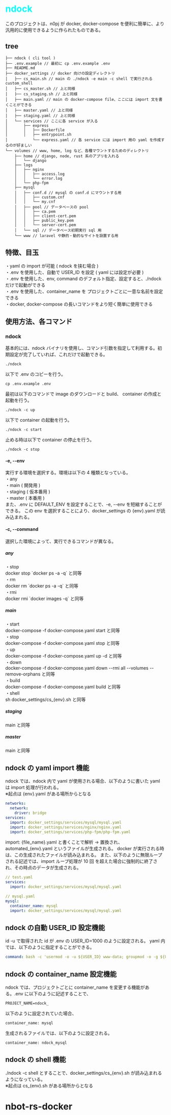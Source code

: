 # <font color="Cyan">ndock</font>

このプロジェクトは、n0pj が docker, docker-compose を便利に簡単に、より汎用的に使用できるように作られたものである。

## tree

```
├── ndock ( cli tool )
├── .env.example // 最初に cp .env.example .env
├── README.md
├── docker_settings // docker 向けの設定ディレクトリ
│   ├── cs_main.sh // main の ./ndock -e main -c shell で実行される custom_shell
│   ├── cs_master.sh // 上と同様
│   ├── cs_staging.sh // 上と同様
│   ├── main.yaml // main の docker-compose file、ここには import 文を書くことができる
│   ├── master.yaml // 上と同様
│   ├── staging.yaml // 上と同様
│   └── services // ここに各 service が入る
│       ├── express
│       │   ├── Dockerfile
│       │   ├── entrypoint.sh
│           └── express.yaml // 各 service には import 用の yaml を作成するのが好ましい
└── volumes // www, home, log など、各種マウントするためのディレクトリ
    ├── home // django, node, rust 系のアプリを入れる
    │   └── django
    ├── logs
    │   ├── nginx
    │   │   ├── access.log
    │   │   └── error.log
    │   └── php-fpm
    ├── mysql
    │   ├── conf.d // mysql の conf.d にマウントする用
    │   │   ├── custom.cnf
    │   │   └── my.cnf
    │   ├── pool // データベースの pool
    │   │   ├── ca.pem
    │   │   ├── client-cert.pem
    │   │   ├── public_key.pem
    │   │   └── server-cert.pem
    │   └── sql // データベース初期実行 sql 用
    └── www // laravel や静的・動的なサイトを設置する用
```

## 特徴、目玉

・yaml の import が可能 ( ndock を挟む場合 )  
・.env を使用した、自動で USER_ID を設定 ( yaml には設定が必要 )  
・.env を使用した、env, command のデフォルト指定、設定すると、./ndock だけで起動ができる  
・.env を使用した、container_name を プロジェクトごとに一意な名前を設定できる  
・docker, docker-compose の長いコマンドをより短く簡単に使用できる  

## 使用方法、各コマンド

### ndock

基本的には、ndock バイナリを使用し、コマンド引数を指定して利用する。初期設定が完了していれば、これだけで起動できる。
```shell
./ndock
```
以下で .env のコピーを行う。
```
cp .env.example .env
```

最初は以下のコマンドで image のダウンロードと build、 container の作成と起動を行う。
```
./ndock -c up
```
以下で container の起動を行う。
```
./ndock -c start
```
止める時は以下で container の停止を行う。
```
./ndock -c stop
```
#### -e, --env

実行する環境を選択する。環境は以下の 4 種類となっている。  
・any  
・main ( 開発用 )  
・staging ( 仮本番用 )  
・master ( 本番用 )  
また、.env に DEFAULT_ENV を設定することで、-e, --env を短縮することができる。
この env を選択することにより、docker_settings の {env}.yaml が読み込まれる。

#### -c, --command

選択した環境によって、実行できるコマンドが異なる。

##### any

・stop  
docker stop \`docker ps -a -q\` と同等  
・rm  
docker rm \`docker ps -a -q\` と同等  
・rmi  
docker rmi \`docker images -q\` と同等  

##### main

・start  
docker-compose -f docker-compose.yaml start と同等  
・stop  
docker-compose -f docker-compose.yaml stop と同等  
・up  
docker-compose -f docker-compose.yaml up -d と同等  
・down  
docker-compose -f docker-compose.yaml down --rmi all --volumes --remove-orphans と同等  
・build  
docker-compose -f docker-compose.yaml build と同等  
・shell  
sh docker_settings/cs_{env}.sh と同等  

##### staging
main と同等

##### master
main と同等

## ndock の yaml import 機能
ndock では、ndock 内で yaml が使用される場合、以下のように書いた yaml は import 処理が行われる。  
※起点は {env}.yaml がある場所からとなる

```yaml
networks:
  network:
    driver: bridge
services:
  import: docker_settings/services/mysql/mysql.yaml
  import: docker_settings/services/nginx/nginx.yaml
  import: docker_settings/services/php-fpm/php-fpm.yaml
```
import: {file_name}.yaml と書くことで解析 -> 置換され、automated_{env}.yaml というファイルが生成される。
docker が実行される時は、この生成されたファイルが読み込まれる。
また、以下のように無限ループされる記述では、import ループ処理が 10 回 を超えた場合に強制的に終了され、その時点のデータが生成される。
```yaml
// test.yaml
services:
  import: docker_settings/services/mysql/mysql.yaml
 
// mysql.yaml
mysql:
  container_name: mysql
  import: docker_settings/services/mysql/mysql.yaml
```

## ndock の自動 USER_ID 設定機能
id -u で取得された id が .env の USER_ID=1000 のように設定される。
yaml 内では、以下のように指定することができる。
```yaml
command: bash -c 'usermod -o -u ${USER_ID} www-data; groupmod -o -g ${USER_ID} www-data; php-fpm'
```

## ndock の container_name 設定機能
ndock では、プロジェクトごとに container_name を変更する機能がある。.env に以下のように記述することで、
```
PROJECT_NAME=ndock_
```
以下のように設定されていた場合、
```
container_name: mysql
```
生成されるファイルでは、以下のように設定される。
```
container_name: ndock_mysql
```

## ndock の shell 機能
./ndock -c shell とすることで、docker_settings/cs_{env}.sh が読み込まれるようになっている。  
※起点は cs_{env}.sh がある場所からとなる
# nbot-rs-docker
